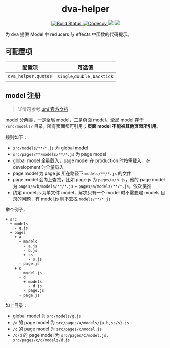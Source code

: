 <h1 align="center">dva-helper</h1>
<p align="center">
    <a href="https://travis-ci.org/DiamondYuan/dva-helper">
      <img src="https://img.shields.io/travis/DiamondYuan/dva-helper/master.svg?style=flat-square" alt="Build Status">
    </a>
    <a href="https://codecov.io/gh/DiamondYuan/dva-helper">
      <img src="https://img.shields.io/codecov/c/github/DiamondYuan/dva-helper/master.svg?style=flat-square" alt="Codecov">
    </a>
    <img src="https://img.shields.io/github/license/Diamondyuan/dva-helper.svg">
    <a href="https://marketplace.visualstudio.com/items?itemName=DiamondYuan.dva-helper">
      <img src="https://img.shields.io/visual-studio-marketplace/v/DiamondYuan.dva-helper.svg">
    </a>

</p>

为 dva 提供 Model 中 reducers 与 effects 中函数的代码提示。

## 可配置项

| 配置项              | 可选值                        |
| ------------------- | ----------------------------- |
| `dva_helper.quotes` | `single`,`double` ,`backtick` |

## model 注册

> 详情可参考 [umi 官方文档](https://umijs.org/zh/guide/with-dva.html#model-%E6%B3%A8%E5%86%8C)

model 分两类，一是全局 model，二是页面 model。全局 model 存于 `/src/models/` 目录，所有页面都可引用；**页面 model 不能被其他页面所引用**。

规则如下：

- `src/models/**/*.js` 为 global model
- `src/pages/**/models/**/*.js` 为 page model
- global model 全量载入，page model 在 production 时按需载入，在 development 时全量载入
- page model 为 page js 所在路径下 `models/**/*.js` 的文件
- page model 会向上查找，比如 page js 为 `pages/a/b.js`，他的 page model 为 `pages/a/b/models/**/*.js` + `pages/a/models/**/*.js`，依次类推
- 约定 model.js 为单文件 model，解决只有一个 model 时不需要建 models 目录的问题，有 model.js 则不去找 `models/**/*.js`

举个例子，

```
+ src
  + models
    - g.js
  + pages
    + a
      + models
        - a.js
        - b.js
        + ss
          - s.js
      - page.js
    + c
      - model.js
      + d
        + models
          - d.js
        - page.js
      - page.js
```

如上目录：

- global model 为 `src/models/g.js`
- `/a` 的 page model 为 `src/pages/a/models/{a,b,ss/s}.js`
- `/c` 的 page model 为 `src/pages/c/model.js`
- `/c/d` 的 page model 为 `src/pages/c/model.js, src/pages/c/d/models/d.js`
